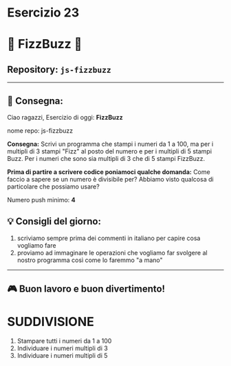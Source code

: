 # Esercizio 23

# 🔢 FizzBuzz 🔢

## Repository: `js-fizzbuzz`

---

## 📝 **Consegna:**

Ciao ragazzi, Esercizio di oggi: **FizzBuzz**

nome repo: js-fizzbuzz

**Consegna:** Scrivi un programma che stampi i numeri da 1 a 100, ma per i multipli di 3 stampi "Fizz" al posto del numero e per i multipli di 5 stampi Buzz. Per i numeri che sono sia multipli di 3 che di 5 stampi FizzBuzz.

**Prima di partire a scrivere codice poniamoci qualche domanda:** Come faccio a sapere se un numero è divisibile per? Abbiamo visto qualcosa di particolare che possiamo usare?

Numero push minimo: **4**

## 💡 **Consigli del giorno:**
1. scriviamo sempre prima dei commenti in italiano per capire cosa vogliamo fare
2. proviamo ad immaginare le operazioni che vogliamo far svolgere al nostro programma così come lo faremmo "a mano"

---

## 🎮 Buon lavoro e buon divertimento!

# SUDDIVISIONE
1. Stampare tutti i numeri da 1 a 100
2. Individuare i numeri multipli di 3
3. Individuare i numeri multipli di 5
